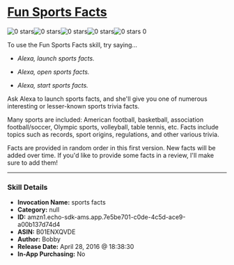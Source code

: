 # [Fun Sports Facts](http://alexa.amazon.com/#skills/amzn1.echo-sdk-ams.app.7e5be701-c0de-4c5d-ace9-a00b137d74d4)
![0 stars](../../images/ic_star_border_black_18dp_1x.png)![0 stars](../../images/ic_star_border_black_18dp_1x.png)![0 stars](../../images/ic_star_border_black_18dp_1x.png)![0 stars](../../images/ic_star_border_black_18dp_1x.png)![0 stars](../../images/ic_star_border_black_18dp_1x.png) 0

To use the Fun Sports Facts skill, try saying...

* *Alexa, launch sports facts.*

* *Alexa, open sports facts.*

* *Alexa, start sports facts.*

Ask Alexa to launch sports facts, and she'll give you one of numerous interesting or lesser-known sports trivia facts. 

Many sports are included: American football, basketball, association football/soccer, Olympic sports, volleyball, table tennis, etc. Facts include topics such as records, sport origins, regulations, and other various trivia.

Facts are provided in random order in this first version. New facts will be added over time. If you'd like to provide some facts in a review, I'll make sure to add them!

***

### Skill Details

* **Invocation Name:** sports facts
* **Category:** null
* **ID:** amzn1.echo-sdk-ams.app.7e5be701-c0de-4c5d-ace9-a00b137d74d4
* **ASIN:** B01ENXQVDE
* **Author:** Bobby
* **Release Date:** April 28, 2016 @ 18:38:30
* **In-App Purchasing:** No
